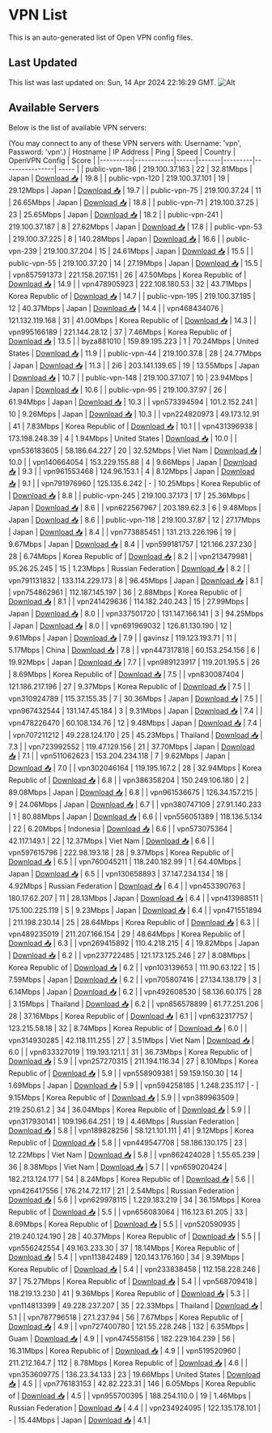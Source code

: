 # VPN List

This is an auto-generated list of Open VPN config files.

## Last Updated

This list was last updated on: Sun, 14 Apr 2024 22:16:29 GMT.
![Alt](https://repobeats.axiom.co/api/embed/186b98318ef1479477931607c1ad7d823f12451f.svg "Repobeats analytics image")

## Available Servers

Below is the list of available VPN servers:

(You may connect to any of these VPN servers with: Username: 'vpn', Password: 'vpn'.)
| Hostname | IP Address | Ping | Speed | Country | OpenVPN Config | Score |
|----------|------------|------|-------|---------|----------------| ----- |
| public-vpn-186 | 219.100.37.163 | 22 | 32.81Mbps | Japan | [Download 📥](./configs/server_0_JP.ovpn) | 19.8 |
| public-vpn-120 | 219.100.37.101 | 19 | 29.12Mbps | Japan | [Download 📥](./configs/server_1_JP.ovpn) | 19.7 |
| public-vpn-75 | 219.100.37.24 | 11 | 26.65Mbps | Japan | [Download 📥](./configs/server_2_JP.ovpn) | 18.8 |
| public-vpn-71 | 219.100.37.25 | 23 | 25.65Mbps | Japan | [Download 📥](./configs/server_3_JP.ovpn) | 18.2 |
| public-vpn-241 | 219.100.37.187 | 8 | 27.62Mbps | Japan | [Download 📥](./configs/server_4_JP.ovpn) | 17.8 |
| public-vpn-53 | 219.100.37.225 | 8 | 140.28Mbps | Japan | [Download 📥](./configs/server_5_JP.ovpn) | 16.6 |
| public-vpn-239 | 219.100.37.204 | 15 | 24.61Mbps | Japan | [Download 📥](./configs/server_6_JP.ovpn) | 15.5 |
| public-vpn-55 | 219.100.37.20 | 14 | 27.19Mbps | Japan | [Download 📥](./configs/server_7_JP.ovpn) | 15.5 |
| vpn857591373 | 221.158.207.151 | 26 | 47.50Mbps | Korea Republic of | [Download 📥](./configs/server_8_KR.ovpn) | 14.9 |
| vpn478905923 | 222.108.180.53 | 32 | 43.71Mbps | Korea Republic of | [Download 📥](./configs/server_9_KR.ovpn) | 14.7 |
| public-vpn-195 | 219.100.37.195 | 12 | 40.37Mbps | Japan | [Download 📥](./configs/server_10_JP.ovpn) | 14.4 |
| vpn468434076 | 121.132.119.168 | 31 | 41.00Mbps | Korea Republic of | [Download 📥](./configs/server_11_KR.ovpn) | 14.3 |
| vpn995166189 | 221.144.28.12 | 37 | 7.46Mbps | Korea Republic of | [Download 📥](./configs/server_12_KR.ovpn) | 13.5 |
| byza881010 | 159.89.195.223 | 1 | 70.24Mbps | United States | [Download 📥](./configs/server_13_US.ovpn) | 11.9 |
| public-vpn-44 | 219.100.37.8 | 28 | 24.77Mbps | Japan | [Download 📥](./configs/server_14_JP.ovpn) | 11.3 |
| 2i6 | 203.141.139.65 | 19 | 13.55Mbps | Japan | [Download 📥](./configs/server_15_JP.ovpn) | 10.7 |
| public-vpn-148 | 219.100.37.107 | 10 | 23.94Mbps | Japan | [Download 📥](./configs/server_16_JP.ovpn) | 10.6 |
| public-vpn-95 | 219.100.37.97 | 26 | 61.94Mbps | Japan | [Download 📥](./configs/server_17_JP.ovpn) | 10.3 |
| vpn573394594 | 101.2.152.241 | 10 | 9.26Mbps | Japan | [Download 📥](./configs/server_18_JP.ovpn) | 10.3 |
| vpn224820973 | 49.173.12.91 | 41 | 7.83Mbps | Korea Republic of | [Download 📥](./configs/server_19_KR.ovpn) | 10.1 |
| vpn431396938 | 173.198.248.39 | 4 | 1.94Mbps | United States | [Download 📥](./configs/server_20_US.ovpn) | 10.0 |
| vpn536183605 | 58.186.64.227 | 20 | 32.52Mbps | Viet Nam | [Download 📥](./configs/server_21_VN.ovpn) | 10.0 |
| vpn140664054 | 153.229.155.88 | 4 | 9.66Mbps | Japan | [Download 📥](./configs/server_22_JP.ovpn) | 9.3 |
| vpn961553468 | 124.96.153.1 | 4 | 8.12Mbps | Japan | [Download 📥](./configs/server_23_JP.ovpn) | 9.1 |
| vpn791976960 | 125.135.6.242 | - | 10.25Mbps | Korea Republic of | [Download 📥](./configs/server_24_KR.ovpn) | 8.8 |
| public-vpn-245 | 219.100.37.173 | 17 | 25.36Mbps | Japan | [Download 📥](./configs/server_25_JP.ovpn) | 8.6 |
| vpn622567967 | 203.189.62.3 | 6 | 9.48Mbps | Japan | [Download 📥](./configs/server_26_JP.ovpn) | 8.6 |
| public-vpn-118 | 219.100.37.87 | 12 | 27.17Mbps | Japan | [Download 📥](./configs/server_27_JP.ovpn) | 8.4 |
| vpn773885451 | 131.213.226.196 | 19 | 9.67Mbps | Japan | [Download 📥](./configs/server_28_JP.ovpn) | 8.4 |
| vpn599181757 | 121.166.237.230 | 28 | 6.74Mbps | Korea Republic of | [Download 📥](./configs/server_29_KR.ovpn) | 8.2 |
| vpn213479981 | 95.26.25.245 | 15 | 1.23Mbps | Russian Federation | [Download 📥](./configs/server_30_RU.ovpn) | 8.2 |
| vpn791131832 | 133.114.229.173 | 8 | 96.45Mbps | Japan | [Download 📥](./configs/server_31_JP.ovpn) | 8.1 |
| vpn754862961 | 112.187.145.197 | 36 | 2.88Mbps | Korea Republic of | [Download 📥](./configs/server_32_KR.ovpn) | 8.1 |
| vpn241429636 | 114.182.240.243 | 15 | 27.99Mbps | Japan | [Download 📥](./configs/server_33_JP.ovpn) | 8.0 |
| vpn337501720 | 131.147.166.141 | 3 | 94.25Mbps | Japan | [Download 📥](./configs/server_34_JP.ovpn) | 8.0 |
| vpn691969032 | 126.81.130.190 | 12 | 9.61Mbps | Japan | [Download 📥](./configs/server_35_JP.ovpn) | 7.9 |
| gavinsz | 119.123.193.71 | 11 | 5.17Mbps | China | [Download 📥](./configs/server_36_CN.ovpn) | 7.8 |
| vpn447317818 | 60.153.254.156 | 6 | 19.92Mbps | Japan | [Download 📥](./configs/server_37_JP.ovpn) | 7.7 |
| vpn989123917 | 119.201.195.5 | 26 | 8.69Mbps | Korea Republic of | [Download 📥](./configs/server_38_KR.ovpn) | 7.5 |
| vpn830087404 | 121.186.217.196 | 27 | 9.37Mbps | Korea Republic of | [Download 📥](./configs/server_39_KR.ovpn) | 7.5 |
| vpn310924789 | 115.37.155.35 | 7 | 30.36Mbps | Japan | [Download 📥](./configs/server_40_JP.ovpn) | 7.5 |
| vpn967432544 | 131.147.45.184 | 3 | 9.31Mbps | Japan | [Download 📥](./configs/server_41_JP.ovpn) | 7.4 |
| vpn478226470 | 60.108.134.76 | 12 | 9.48Mbps | Japan | [Download 📥](./configs/server_42_JP.ovpn) | 7.4 |
| vpn707211212 | 49.228.124.170 | 25 | 45.23Mbps | Thailand | [Download 📥](./configs/server_43_TH.ovpn) | 7.3 |
| vpn723992552 | 119.47.129.156 | 21 | 37.70Mbps | Japan | [Download 📥](./configs/server_44_JP.ovpn) | 7.1 |
| vpn511062623 | 153.204.234.118 | 7 | 9.62Mbps | Japan | [Download 📥](./configs/server_45_JP.ovpn) | 7.0 |
| vpn302046164 | 119.195.167.2 | 28 | 32.94Mbps | Korea Republic of | [Download 📥](./configs/server_46_KR.ovpn) | 6.8 |
| vpn386358204 | 150.249.106.180 | 2 | 89.08Mbps | Japan | [Download 📥](./configs/server_47_JP.ovpn) | 6.8 |
| vpn961536675 | 126.34.157.215 | 9 | 24.06Mbps | Japan | [Download 📥](./configs/server_48_JP.ovpn) | 6.7 |
| vpn380747109 | 27.91.140.233 | 1 | 80.88Mbps | Japan | [Download 📥](./configs/server_49_JP.ovpn) | 6.6 |
| vpn556051389 | 118.136.5.134 | 22 | 6.20Mbps | Indonesia | [Download 📥](./configs/server_50_ID.ovpn) | 6.6 |
| vpn573075364 | 42.117.149.1 | 22 | 12.37Mbps | Viet Nam | [Download 📥](./configs/server_51_VN.ovpn) | 6.6 |
| vpn597615796 | 222.98.193.18 | 28 | 9.37Mbps | Korea Republic of | [Download 📥](./configs/server_52_KR.ovpn) | 6.5 |
| vpn760045211 | 118.240.182.99 | 1 | 64.40Mbps | Japan | [Download 📥](./configs/server_53_JP.ovpn) | 6.5 |
| vpn130658893 | 37.147.234.134 | 18 | 4.92Mbps | Russian Federation | [Download 📥](./configs/server_54_RU.ovpn) | 6.4 |
| vpn453390763 | 180.17.62.207 | 11 | 28.13Mbps | Japan | [Download 📥](./configs/server_55_JP.ovpn) | 6.4 |
| vpn413988511 | 175.100.225.119 | 5 | 9.23Mbps | Japan | [Download 📥](./configs/server_56_JP.ovpn) | 6.4 |
| vpn471551894 | 211.198.230.14 | 25 | 28.64Mbps | Korea Republic of | [Download 📥](./configs/server_57_KR.ovpn) | 6.3 |
| vpn489235019 | 211.207.166.154 | 29 | 48.64Mbps | Korea Republic of | [Download 📥](./configs/server_58_KR.ovpn) | 6.3 |
| vpn269415892 | 110.4.218.215 | 4 | 19.82Mbps | Japan | [Download 📥](./configs/server_59_JP.ovpn) | 6.2 |
| vpn237722485 | 121.173.125.246 | 27 | 8.08Mbps | Korea Republic of | [Download 📥](./configs/server_60_KR.ovpn) | 6.2 |
| vpn103139653 | 111.90.63.122 | 15 | 7.59Mbps | Japan | [Download 📥](./configs/server_61_JP.ovpn) | 6.2 |
| vpn705807416 | 27.134.138.179 | 3 | 6.14Mbps | Japan | [Download 📥](./configs/server_62_JP.ovpn) | 6.2 |
| vpn492608530 | 58.136.60.175 | 28 | 3.15Mbps | Thailand | [Download 📥](./configs/server_63_TH.ovpn) | 6.2 |
| vpn856578899 | 61.77.251.206 | 28 | 37.16Mbps | Korea Republic of | [Download 📥](./configs/server_64_KR.ovpn) | 6.1 |
| vpn632317757 | 123.215.58.18 | 32 | 8.74Mbps | Korea Republic of | [Download 📥](./configs/server_65_KR.ovpn) | 6.0 |
| vpn314930285 | 42.118.111.255 | 27 | 3.51Mbps | Viet Nam | [Download 📥](./configs/server_66_VN.ovpn) | 6.0 |
| vpn633327019 | 119.193.121.1 | 31 | 36.73Mbps | Korea Republic of | [Download 📥](./configs/server_67_KR.ovpn) | 5.9 |
| vpn257270315 | 211.194.116.34 | 27 | 8.10Mbps | Korea Republic of | [Download 📥](./configs/server_68_KR.ovpn) | 5.9 |
| vpn558909381 | 59.159.150.30 | 14 | 1.69Mbps | Japan | [Download 📥](./configs/server_69_JP.ovpn) | 5.9 |
| vpn594258185 | 1.248.235.117 | - | 9.15Mbps | Korea Republic of | [Download 📥](./configs/server_70_KR.ovpn) | 5.9 |
| vpn389963509 | 219.250.61.2 | 34 | 36.04Mbps | Korea Republic of | [Download 📥](./configs/server_71_KR.ovpn) | 5.9 |
| vpn317930141 | 109.196.64.251 | 19 | 4.46Mbps | Russian Federation | [Download 📥](./configs/server_72_RU.ovpn) | 5.8 |
| vpn189828256 | 58.121.101.111 | 41 | 9.12Mbps | Korea Republic of | [Download 📥](./configs/server_73_KR.ovpn) | 5.8 |
| vpn449547708 | 58.186.130.175 | 23 | 12.22Mbps | Viet Nam | [Download 📥](./configs/server_74_VN.ovpn) | 5.8 |
| vpn862424028 | 1.55.65.239 | 36 | 8.38Mbps | Viet Nam | [Download 📥](./configs/server_75_VN.ovpn) | 5.7 |
| vpn659020424 | 182.213.124.177 | 54 | 8.24Mbps | Korea Republic of | [Download 📥](./configs/server_76_KR.ovpn) | 5.6 |
| vpn426417556 | 176.214.72.117 | 21 | 2.54Mbps | Russian Federation | [Download 📥](./configs/server_77_RU.ovpn) | 5.6 |
| vpn629978115 | 1.229.183.219 | 34 | 36.15Mbps | Korea Republic of | [Download 📥](./configs/server_78_KR.ovpn) | 5.5 |
| vpn656083064 | 116.123.61.205 | 33 | 8.69Mbps | Korea Republic of | [Download 📥](./configs/server_79_KR.ovpn) | 5.5 |
| vpn520590935 | 219.240.124.190 | 28 | 40.37Mbps | Korea Republic of | [Download 📥](./configs/server_80_KR.ovpn) | 5.5 |
| vpn556242554 | 49.163.233.30 | 37 | 18.14Mbps | Korea Republic of | [Download 📥](./configs/server_81_KR.ovpn) | 5.4 |
| vpn113842489 | 120.143.176.160 | 34 | 9.39Mbps | Korea Republic of | [Download 📥](./configs/server_82_KR.ovpn) | 5.4 |
| vpn233838458 | 112.158.228.246 | 37 | 75.27Mbps | Korea Republic of | [Download 📥](./configs/server_83_KR.ovpn) | 5.4 |
| vpn568709418 | 118.219.13.230 | 41 | 9.36Mbps | Korea Republic of | [Download 📥](./configs/server_84_KR.ovpn) | 5.3 |
| vpn114813399 | 49.228.237.207 | 35 | 22.33Mbps | Thailand | [Download 📥](./configs/server_85_TH.ovpn) | 5.1 |
| vpn787796518 | 27.1.237.94 | 56 | 7.67Mbps | Korea Republic of | [Download 📥](./configs/server_86_KR.ovpn) | 4.9 |
| vpn727400780 | 121.55.228.248 | 132 | 6.35Mbps | Guam | [Download 📥](./configs/server_87_GU.ovpn) | 4.9 |
| vpn474558156 | 182.229.164.239 | 56 | 16.31Mbps | Korea Republic of | [Download 📥](./configs/server_88_KR.ovpn) | 4.9 |
| vpn519520960 | 211.212.164.7 | 112 | 8.78Mbps | Korea Republic of | [Download 📥](./configs/server_89_KR.ovpn) | 4.6 |
| vpn353609775 | 136.23.34.133 | 23 | 19.66Mbps | United States | [Download 📥](./configs/server_90_US.ovpn) | 4.5 |
| vpn776183153 | 42.82.223.31 | 146 | 6.05Mbps | Korea Republic of | [Download 📥](./configs/server_91_KR.ovpn) | 4.5 |
| vpn955700395 | 188.254.110.0 | 19 | 1.46Mbps | Russian Federation | [Download 📥](./configs/server_92_RU.ovpn) | 4.4 |
| vpn234924095 | 122.135.178.101 | - | 15.44Mbps | Japan | [Download 📥](./configs/server_93_JP.ovpn) | 4.1 |
